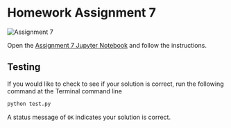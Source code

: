 # Homework Assignment 7

![Assignment 7](https://github.com/PGE311/assignment7/workflows/.github/workflows/main.yml/badge.svg)

Open the [Assignment 7 Jupyter Notebook](assignment7.ipynb) and follow the instructions.

## Testing

If you would like to check to see if your solution is correct, run the following command at the Terminal command line

```bash
python test.py
```

A status message of `OK` indicates your solution is correct.
